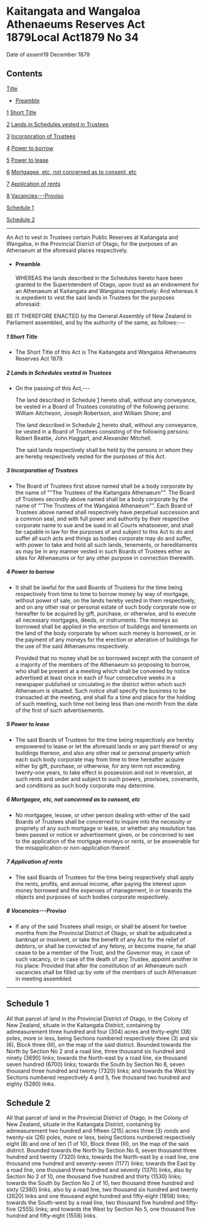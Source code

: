 # Kaitangata and Wangaloa Athenaeums Reserves Act 1879Local Act1879 No 34

Date of assent19 December 1879

## Contents

[Title][0]
    
*   [Preamble][1]

[1][2] [Short Title][2]

[2][3] [Lands in Schedules vested in Trustees][3]

[3][4] [Incorporation of Trustees][4]

[4][5] [Power to borrow][5]

[5][6] [Power to lease][6]

[6][7] [Mortgagee, etc, not concerned as to consent, etc][7]

[7][8] [Application of rents][8]

[8][9] [Vacancies---Proviso][9]

[Schedule 1][10]  
[][10]

[Schedule 2][11]  
[][11]

---

An Act to vest in Trustees certain Public Reserves at Kaitangata and Wangaloa, in the Provincial District of Otago, for the purposes of an Athenaeum at the aforesaid places respectively.
    
*   #### Preamble
    
    WHEREAS the lands described in the Schedules hereto have been granted to the Superintendent of Otago, upon trust as an endowment for an Athenaeum at Kaitangata and Wangaloa respectively: And whereas it is expedient to vest the said lands in Trustees for the purposes aforesaid:

BE IT THEREFORE ENACTED by the General Assembly of New Zealand in Parliament assembled, and by the authority of the same, as follows:---

##### 1 Short Title
    
*   The Short Title of this Act is The Kaitangata and Wangaloa Athenaeums Reserves Act 1879\.

##### 2 Lands in Schedules vested in Trustees
    
*   On the passing of this Act,---
    
    The land described in Schedule [1][10] hereto shall, without any conveyance, be vested in a Board of Trustees consisting of the following persons: William Aitcheson, Joseph Robertson, and William Shore; and
    
    The land described in Schedule [2][11] hereto shall, without any conveyance, be vested in a Board of Trustees consisting of the following persons: Robert Beattie, John Haggart, and Alexander Mitchell.
    
    The said lands respectively shall be held by the persons in whom they are hereby respectively vested for the purposes of this Act.

##### 3 Incorporation of Trustees
    
*   The Board of Trustees first above named shall be a body corporate by the name of ""The Trustees of the Kaitangata Athenaeum"". The Board of Trustees secondly above named shall be a body corporate by the name of ""The Trustees of the Wangaloa Athenaeum"". Each Board of Trustees above named shall respectively have perpetual succession and a common seal, and with full power and authority by their respective corporate name to sue and be sued in all Courts whatsoever, and shall be capable in law for the purposes of and subject to this Act to do and suffer all such acts and things as bodies corporate may do and suffer, with power to take and hold all such lands, tenements, or hereditaments as may be in any manner vested in such Boards of Trustees either as sites for Athenaeums or for any other purpose in connection therewith.

##### 4 Power to borrow
    
*   It shall be lawful for the said Boards of Trustees for the time being respectively from time to time to borrow money by way of mortgage, without power of sale, on the lands hereby vested in them respectively, and on any other real or personal estate of such body corporate now or hereafter to be acquired by gift, purchase, or otherwise, and to execute all necessary mortgages, deeds, or instruments. The moneys so borrowed shall be applied in the erection of buildings and tenements on the land of the body corporate by whom such money is borrowed, or in the payment of any moneys for the erection or alteration of buildings for the use of the said Athenaeums respectively.
    
    Provided that no money shall be so borrowed except with the consent of a majority of the members of the Athenaeum so proposing to borrow, who shall be present at a meeting which shall be convened by notice advertised at least once in each of four consecutive weeks in a newspaper published or circulating in the district within which such Athenaeum is situated. Such notice shall specify the business to be transacted at the meeting, and shall fix a time and place for the holding of such meeting, such time not being less than one month from the date of the first of such advertisements.

##### 5 Power to lease
    
*   The said Boards of Trustees for the time being respectively are hereby empowered to lease or let the aforesaid lands or any part thereof or any buildings thereon, and also any other real or personal property which each such body corporate may from time to time hereafter acquire either by gift, purchase, or otherwise, for any term not exceeding twenty-one years, to take effect in possession and not in reversion, at such rents and under and subject to such powers, provisoes, covenants, and conditions as such body corporate may determine.

##### 6 Mortgagee, etc, not concerned as to consent, etc
    
*   No mortgagee, lessee, or other person dealing with either of the said Boards of Trustees shall be concerned to inquire into the necessity or propriety of any such mortgage or lease, or whether any resolution has been passed or notice or advertisement given, or be concerned to see to the application of the mortgage moneys or rents, or be answerable for the misapplication or non-application thereof.

##### 7 Application of rents
    
*   The said Boards of Trustees for the time being respectively shall apply the rents, profits, and annual income, after paying the interest upon money borrowed and the expenses of management, in or towards the objects and purposes of such bodies corporate respectively.

##### 8 Vacancies---Proviso
    
*   If any of the said Trustees shall resign, or shall be absent for twelve months from the Provincial District of Otago, or shall be adjudicated a bankrupt or insolvent, or take the benefit of any Act for the relief of debtors, or shall be convicted of any felony, or become insane, he shall cease to be a member of the Trust, and the Governor may, in case of such vacancy, or in case of the death of any Trustee, appoint another in his place: Provided that after the constitution of an Athenaeum such vacancies shall be filled up by vote of the members of such Athenaeum in meeting assembled.

---

## Schedule 1

All that parcel of land in the Provincial District of Otago, in the Colony of New Zealand, situate in the Kaitangata District, containing by admeasurement three hundred and four (304) acres and thirty-eight (38) poles, more or less, being Sections numbered respectively three (3) and six (6), Block three (III), on the map of the said district. Bounded towards the North by Section No 2 and a road line, three thousand six hundred and ninety (3690) links; towards the North-east by a road line, six thousand seven hundred (6700) links; towards the South by Section No 8, seven thousand three hundred and twenty (7320) links; and towards the West by Sections numbered respectively 4 and 5, five thousand two hundred and eighty (5280) links.

## Schedule 2

All that parcel of land in the Provincial District of Otago, in the Colony of New Zealand, situate in the Kaitangata District, containing by admeasurement two hundred and fifteen (215) acres three (3) roods and twenty-six (26) poles, more or less, being Sections numbered respectively eight (8) and one of ten (1 of 10), Block three (III), on the map of the said district. Bounded towards the North by Section No 6, seven thousand three hundred and twenty (7320) links; towards the North-east by a road line, one thousand one hundred and seventy-seven (1177) links; towards the East by a road line, one thousand three hundred and seventy (1370) links, also by Section No 2 of 10, one thousand five hundred and thirty (1530) links; towards the South by Section No 2 of 10, two thousand three hundred and sixty (2360) links, also by a road line, two thousand six hundred and twenty (2620) links and one thousand eight hundred and fifty-eight (1858) links; towards the South-west by a road line, two thousand five hundred and fifty-five (2555) links; and towards the West by Section No 5, one thousand five hundred and fifty-eight (1558) links.

[0]: http://www.legislation.govt.nz/act/local/1879/0034/latest/whole.html#DLM14896
[1]: http://www.legislation.govt.nz/act/local/1879/0034/latest/whole.html#DLM14897
[2]: http://www.legislation.govt.nz/act/local/1879/0034/latest/whole.html#DLM15100
[3]: http://www.legislation.govt.nz/act/local/1879/0034/latest/whole.html#DLM15101
[4]: http://www.legislation.govt.nz/act/local/1879/0034/latest/whole.html#DLM15102
[5]: http://www.legislation.govt.nz/act/local/1879/0034/latest/whole.html#DLM15103
[6]: http://www.legislation.govt.nz/act/local/1879/0034/latest/whole.html#DLM15104
[7]: http://www.legislation.govt.nz/act/local/1879/0034/latest/whole.html#DLM15105
[8]: http://www.legislation.govt.nz/act/local/1879/0034/latest/whole.html#DLM15106
[9]: http://www.legislation.govt.nz/act/local/1879/0034/latest/whole.html#DLM15107
[10]: http://www.legislation.govt.nz/act/local/1879/0034/latest/whole.html#DLM15108
[11]: http://www.legislation.govt.nz/act/local/1879/0034/latest/whole.html#DLM15109
